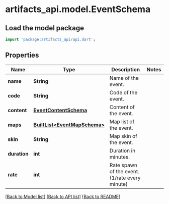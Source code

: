 # artifacts_api.model.EventSchema

## Load the model package
```dart
import 'package:artifacts_api/api.dart';
```

## Properties
Name | Type | Description | Notes
------------ | ------------- | ------------- | -------------
**name** | **String** | Name of the event. | 
**code** | **String** | Code of the event. | 
**content** | [**EventContentSchema**](EventContentSchema.md) | Content of the event. | 
**maps** | [**BuiltList&lt;EventMapSchema&gt;**](EventMapSchema.md) | Map list of the event. | 
**skin** | **String** | Map skin of the event. | 
**duration** | **int** | Duration in minutes. | 
**rate** | **int** | Rate spawn of the event. (1/rate every minute) | 

[[Back to Model list]](../README.md#documentation-for-models) [[Back to API list]](../README.md#documentation-for-api-endpoints) [[Back to README]](../README.md)


